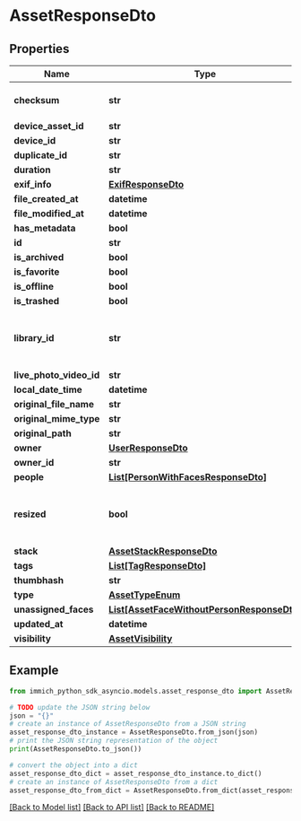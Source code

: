 # AssetResponseDto


## Properties

Name | Type | Description | Notes
------------ | ------------- | ------------- | -------------
**checksum** | **str** | base64 encoded sha1 hash | 
**device_asset_id** | **str** |  | 
**device_id** | **str** |  | 
**duplicate_id** | **str** |  | [optional] 
**duration** | **str** |  | 
**exif_info** | [**ExifResponseDto**](ExifResponseDto.md) |  | [optional] 
**file_created_at** | **datetime** |  | 
**file_modified_at** | **datetime** |  | 
**has_metadata** | **bool** |  | 
**id** | **str** |  | 
**is_archived** | **bool** |  | 
**is_favorite** | **bool** |  | 
**is_offline** | **bool** |  | 
**is_trashed** | **bool** |  | 
**library_id** | **str** | This property was deprecated in v1.106.0 | [optional] 
**live_photo_video_id** | **str** |  | [optional] 
**local_date_time** | **datetime** |  | 
**original_file_name** | **str** |  | 
**original_mime_type** | **str** |  | [optional] 
**original_path** | **str** |  | 
**owner** | [**UserResponseDto**](UserResponseDto.md) |  | [optional] 
**owner_id** | **str** |  | 
**people** | [**List[PersonWithFacesResponseDto]**](PersonWithFacesResponseDto.md) |  | [optional] 
**resized** | **bool** | This property was deprecated in v1.113.0 | [optional] 
**stack** | [**AssetStackResponseDto**](AssetStackResponseDto.md) |  | [optional] 
**tags** | [**List[TagResponseDto]**](TagResponseDto.md) |  | [optional] 
**thumbhash** | **str** |  | 
**type** | [**AssetTypeEnum**](AssetTypeEnum.md) |  | 
**unassigned_faces** | [**List[AssetFaceWithoutPersonResponseDto]**](AssetFaceWithoutPersonResponseDto.md) |  | [optional] 
**updated_at** | **datetime** |  | 
**visibility** | [**AssetVisibility**](AssetVisibility.md) |  | 

## Example

```python
from immich_python_sdk_asyncio.models.asset_response_dto import AssetResponseDto

# TODO update the JSON string below
json = "{}"
# create an instance of AssetResponseDto from a JSON string
asset_response_dto_instance = AssetResponseDto.from_json(json)
# print the JSON string representation of the object
print(AssetResponseDto.to_json())

# convert the object into a dict
asset_response_dto_dict = asset_response_dto_instance.to_dict()
# create an instance of AssetResponseDto from a dict
asset_response_dto_from_dict = AssetResponseDto.from_dict(asset_response_dto_dict)
```
[[Back to Model list]](../README.md#documentation-for-models) [[Back to API list]](../README.md#documentation-for-api-endpoints) [[Back to README]](../README.md)


